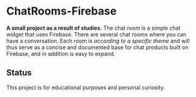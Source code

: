 # ChatRooms-Firebase
  
  **A small project as a result of studies.**
  The chat room is a simple chat widget that uses Firebase. There are several chat rooms where you can have a conversation. Each room is *according to a specific theme* and will thus serve as a concise and documented base for chat products built on Firebase, and in addition is easy to expand.
 
## Status
This project is for educational purposes and personal curiosity.
